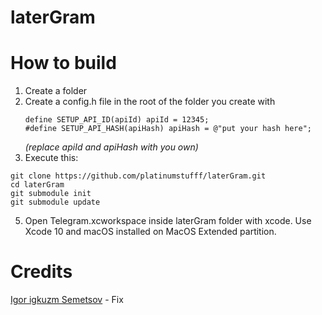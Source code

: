 # laterGram
# How to build
1. Create a folder
2. Create a config.h file in the root of the folder you create with
    ```
    define SETUP_API_ID(apiId) apiId = 12345;
    #define SETUP_API_HASH(apiHash) apiHash = @"put your hash here";
    ```
    _(replace apiId and apiHash with you own)_
3. Execute this:
  ```
  git clone https://github.com/platinumstufff/laterGram.git
  cd laterGram
  git submodule init
  git submodule update
  ```  
5. Open Telegram.xcworkspace inside laterGram folder with xcode. Use Xcode 10 and macOS installed on MacOS Extended partition.

# Credits
[Igor igkuzm Semetsov](https://github.com/igkuzm) - Fix
